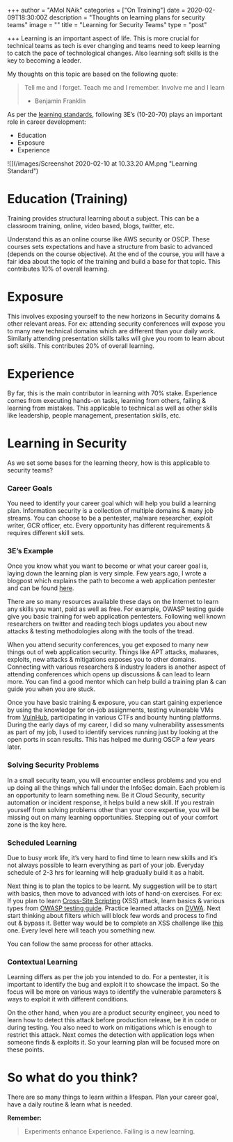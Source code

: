 +++
author = "AMol NAik"
categories = ["On Training"]
date = 2020-02-09T18:30:00Z
description = "Thoughts on learning plans for security teams"
image = ""
title = "Learning for Security Teams"
type = "post"

+++
Learning is an important aspect of life. This is more crucial for technical teams as tech is ever changing and teams need to keep learning to catch the pace of technological changes. Also learning soft skills is the key to becoming a leader.

My thoughts on this topic are based on the following quote:

> Tell me and I forget. Teach me and I remember. Involve me and I learn
>
> * Benjamin Franklin

As per the [learning standards](https://sharpheels.com/2016/06/3-es-for-career-development/ "Learning"), following 3E’s (10-20-70) plays an important role in career development:

* Education
* Exposure
* Experience

![](/images/Screenshot 2020-02-10 at 10.33.20 AM.png "Learning Standard")

# Education (Training)

Training provides structural learning about a subject. This can be a classroom training, online, video based, blogs, twitter, etc.

Understand this as an online course like AWS security or OSCP. These courses sets expectations and have a structure from basic to advanced (depends on the course objective). At the end of the course, you will have a fair idea about the topic of the training and build a base for that topic. This contributes 10% of overall learning.

# Exposure

This involves exposing yourself to the new horizons in Security domains & other relevant areas. For ex: attending security conferences will expose you to many new technical domains which are different than your daily work. Similarly attending presentation skills talks will give you room to learn about soft skills. This contributes 20% of overall learning.

# Experience

By far, this is the main contributor in learning with 70% stake. Experience comes from executing hands-on tasks, learning from others, failing & learning from mistakes. This applicable to technical as well as other skills like leadership, people management, presentation skills, etc.

# Learning in Security

As we set some bases for the learning theory, how is this applicable to security teams?

### 

### Career Goals

You need to identify your career goal which will help you build a learning plan. Information security is a collection of multiple domains & many job streams. You can choose to be a pentester, malware researcher, exploit writer, GCR officer, etc. Every opportunity has different requirements & requires different skill sets.

### 

### 3E’s Example

Once you know what you want to become or what your career goal is, laying down the learning plan is very simple. Few years ago, I wrote a blogpost which explains the path to become a web application pentester and can be found [here](http://garage4hackers.com/showthread.php?t=1788 "Road to Web Application Security").

There are so many resources available these days on the Internet to learn any skills you want, paid as well as free. For example, OWASP testing guide give you basic training for web application pentesters. Following well known researchers on twitter and reading tech blogs updates you about new attacks & testing methodologies along with the tools of the tread.

When you attend security conferences, you get exposed to many new things out of web application security. Things like APT attacks, malwares, exploits, new attacks & mitigations exposes you to other domains. Connecting with various researchers & industry leaders is another aspect of attending conferences which opens up discussions & can lead to learn more. You can find a good mentor which can help build a training plan & can guide you when you are stuck.

Once you have basic training & exposure, you can start gaining experience by using the knowledge for on-job assignments, testing vulnerable VMs from [VulnHub](https://www.vulnhub.com/ "Vulnerable by Design"), participating in various CTFs and bounty hunting platforms. During the early days of my career, I did so many vulnerability assessments as part of my job, I used to identify services running just by looking at the open ports in scan results. This has helped me during OSCP a few years later.

### Solving Security Problems

In a small security team, you will encounter endless problems and you end up doing all the things which fall under the InfoSec domain. Each problem is an opportunity to learn something new. Be it Cloud Security, security automation or incident response, it helps build a new skill. If you restrain yourself from solving problems other than your core expertise, you will be missing out on many learning opportunities. Stepping out of your comfort zone is the key here.

### Scheduled Learning

Due to busy work life, it’s very hard to find time to learn new skills and it’s not always possible to learn everything as part of your job. Everyday schedule of 2-3 hrs for learning will help gradually build it as a habit.

Next thing is to plan the topics to be learnt. My suggestion will be to start with basics, then move to advanced with lots of hand-on exercises. For ex: If you plan to learn [Cross-Site Scripting](https://owasp.org/www-community/attacks/xss/ "XSS") (XSS) attack, learn basics & various types from [OWASP testing guide](https://www.owasp.org/images/1/19/OTGv4.pdf "OWASP testing guide"). Practice learned attacks on [DVWA](http://www.dvwa.co.uk/ "DVWA"). Next start thinking about filters which will block few words and process to find out & bypass it. Better way would be to complete an XSS challenge like [this](https://xss-quiz.int21h.jp/ "XSS Challenge") one. Every level here will teach you something new.

You can follow the same process for other attacks.

### Contextual Learning

Learning differs as per the job you intended to do. For a pentester, it is important to identify the bug and exploit it to showcase the impact. So the focus will be more on various ways to identify the vulnerable parameters & ways to exploit it with different conditions.

On the other hand, when you are a product security engineer, you need to learn how to detect this attack before production release, be it in code or during testing. You also need to work on mitigations which is enough to restrict this attack. Next comes the detection with application logs when someone finds & exploits it. So your learning plan will be focused more on these points.

# So what do you think?

There are so many things to learn within a lifespan. Plan your career goal, have a daily routine & learn what is needed.

**Remember:**

> Experiments enhance Experience. Failing is a new learning.